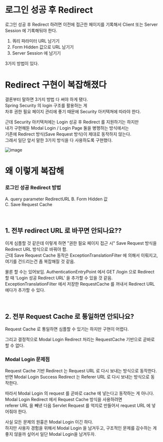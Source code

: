 # 로그인 성공 후 Redirect 
로그인 성공 후 Redirect 하려면 이전에 접근한 페이지를 기록해서 Client 또는 Server Session 에 기록해둬야 한다.  
  
1. 쿼리 파라미터 URL 남기기  
2. Form Hidden 값으로 URL 남기기  
3. Server Session 에 남기기  
  
3가지 방법이 있다.  

# Redirect 구현이 복잡해졌다  
결론부터 말하면 3가지 방법 다 써야 하게 됐다.  
Spring Security 의 login 구조를 활용하는 게  
차후 권한 필요 페이지 관리에 좋기 때문에 Security 아키텍쳐에 따라야 한다.  

근데 Security 아키텍처에는 Login 성공 후 Redirect 를 지원하기는 하지만  
내가 구현해둔 Modal Login / Login Page 둘을 병행하는 방식에서는   
기존에 Redirect 방식(Save Request 방식)이 제대로 동작하지 않는다.  
그래서 일단 앞서 말한 3가지 방식을 다 사용하도록 구현했다.  


![image](https://github.com/PhysicksKim/TIL/assets/101965836/3ecf021e-def3-4918-a8c7-d35b9f7dc0fb)  

# 왜 이렇게 복잡해  

### 로그인 성공 Redirect 방법
A. query parameter RedirectURL
B. Form Hidden 값  
C. Save Request Cache  

<br>

## 1. 전부 redirect URL 로 바꾸면 안되나요??  

이게 심플할 것 같은데 
이렇게 하면 "권한 필요 페이지 접근 시" Save Request 방식을 Redirect URL 방식으로 바꿔야 함.  
근데 Save Request Cache 동작은 ExceptionTranslationFilter 에 의해서 이뤄지고, 여기를 건드리는건 좀 복잡해질 것 같음. 

물론 할 수는 있어보임. 
AuthenticationEntryPoint 에서 GET /login 으로 Redirect 할 때 'Login 성공 Redirect URL' 을 추가할 수 있을 것 같음.  
ExceptionTranslationFilter 에서 저장한 RequestCache 를 꺼내서 Redirect URL 에다가 추가할 수 있다.  

<br>
  
## 2. 전부 Request Cache 로 통일하면 안되나요?  
Request Cache 로 통일하면 심플할 수 있기는 하지만 구현이 어렵다.  
  
그리고 결정적으로 Modal Login Redirect 처리는 RequestCache 기반으로 곧바로 할 수 없다.  
  
### Modal Login 문제점  
Request Cache 기반 Redirect 는 Request URL 로 다시 보내는 방식으로 동작한다.  
반면 Modal Login Success Redirect 는 Referer URL 로 다시 보내는 방식으로 동작한다.  
  
따라서 Modal Login 의 request 를 곧바로 cache 에 넣는다고 동작하는 게 아니다.     
Modal Login Redirect 에서 Request Cache 방식을 사용하려면  
referer URL 을 빼낸 다음 Servlet Request 를 억지로 만들어서 request URL 에 넣어줘야 한다.    
  
사실 모든 문제의 원흉은 Modal Login 이긴 하다.  
하지만 사용자 경험을 위해서 Modal Login 을 남겨두고, 구조적인 문제를 감수하는 게 좋지 않을까 싶어서 일단 Modal Login을 남겨두자.  
  

